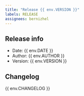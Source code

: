 ```yaml
---
title: "Release {{ env.VERSION }}"
labels: RELEASE
assignees: bernizhel
---
```


## Release info

- Date: {{ env.DATE }}
- Author: {{ env.AUTHOR }}
- Version: {{ env.VERSION }}

## Changelog

{{ env.CHANGELOG }}
